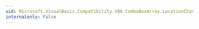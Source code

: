 ```yaml
---
uid: Microsoft.VisualBasic.Compatibility.VB6.ComboBoxArray.LocationChanged
internalonly: False
---
```

